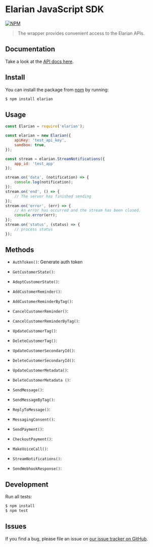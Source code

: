 # Elarian JavaScript SDK

[![NPM](https://nodei.co/npm/elarian.png?downloads=true&downloadRank=true&stars=true)](https://www.npmjs.org/package/elarian)

> The wrapper provides convenient access to the Elarian APIs.

## Documentation

Take a look at the [API docs here](http://docs.elarian.com).


## Install

You can install the package from [npm](https://www.npmjs.com/package/elarian) by running: 

```bash
$ npm install elarian
```

## Usage


```javascript
const Elarian = require('elarian');

const elarian = new Elarian({
    apiKey: 'test_api_key',
    sandbox: true,
});

const stream = elarian.StreamNotifications({
    app_id: 'test_app'
});

stream.on('data', (notification) => {
    console.log(notification);
});
stream.on('end', () => {
    // The server has finished sending
});
stream.on('error', (err) => {
    // An error has occurred and the stream has been closed.
    console.error(err);
});
stream.on('status', (status) => {
    // process status
});

```

## Methods

- `AuthToken()`: Generate auth token

- `GetCustomerState()`:
- `AdoptCustomerState()`: 

- `AddCustomerReminder()`:
- `AddCustomerReminderByTag()`:
- `CancelCustomerReminder()`:
- `CancelCustomerReminderByTag()`:
  
- `UpdateCustomerTag()`:
- `DeleteCustomerTag()`:

- `UpdateCustomerSecondaryId()`:
- `DeleteCustomerSecondaryId()`:

- `UpdateCustomerMetadata()`:
- `DeleteCustomerMetadata ()`:

- `SendMessage()`:
- `SendMessageByTag()`:
- `ReplyToMessage()`:
- `MessagingConsent()`:

- `SendPayment()`:
- `CheckoutPayment()`:

- `MakeVoiceCall()`:
  
- `StreamNotifications()`:
- `SendWebhookResponse()`:


## Development

Run all tests:

```bash
$ npm install
$ npm test
```

## Issues

If you find a bug, please file an issue on [our issue tracker on GitHub](https://github.com/ElarianLtd/javascript-sdk/issues).
